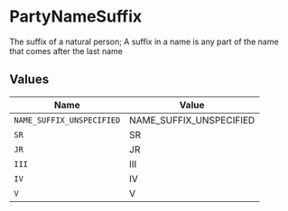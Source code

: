 # PartyNameSuffix

The suffix of a natural person; A suffix in a name is any part of the name that comes after the last name


## Values

| Name                      | Value                     |
| ------------------------- | ------------------------- |
| `NAME_SUFFIX_UNSPECIFIED` | NAME_SUFFIX_UNSPECIFIED   |
| `SR`                      | SR                        |
| `JR`                      | JR                        |
| `III`                     | III                       |
| `IV`                      | IV                        |
| `V`                       | V                         |